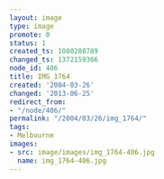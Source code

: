 ```yaml
---
layout: image
type: image
promote: 0
status: 1
created_ts: 1080280789
changed_ts: 1372159366
node_id: 406
title: IMG_1764
created: '2004-03-26'
changed: '2013-06-25'
redirect_from:
- "/node/406/"
permalink: "/2004/03/26/img_1764/"
tags:
- Melbourne
images:
- src: image/images/img_1764-406.jpg
  name: img_1764-406.jpg
---
```


